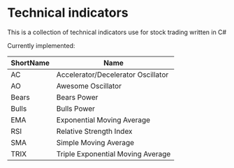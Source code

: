 Technical indicators
==========
This is a collection of technical indicators use for stock trading written in C#

Currently implemented:

ShortName | Name
------------ | -------------
AC | Accelerator/Decelerator Oscillator
AO | Awesome Oscillator
Bears | Bears Power
Bulls | Bulls Power
EMA | Exponential Moving Average
RSI | Relative Strength Index
SMA | Simple Moving Average
TRIX | Triple Exponential Moving Average
